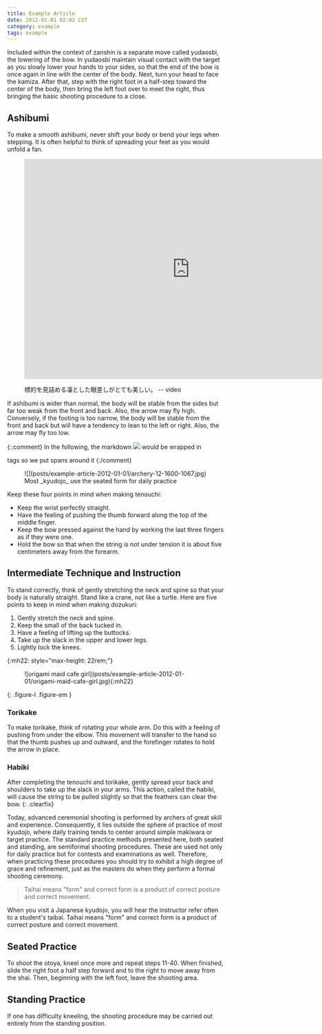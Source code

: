 ```yaml
---
title: Example Article
date: 2012-01-01 02:02 CST
category: example
tags: example
---
```


Included within the context of zanshin is a separate move called yudaosbi, the
lowering of the bow. In yudaosbi maintain visual contact with the target as you
slowly lower your hands to your sides, so that the end of the bow is once again
in line with the center of the body. Next, turn your head to face the kamiza.
After that, step with the right foot in a half-step toward the center of the
body, then bring the left foot over to meet the right, thus bringing the basic
shooting procedure to a close.

## Ashibumi

To make a smooth ashibumi, never shift your body or bend your legs when
stepping. It is often helpful to think of spreading your feet as you would
unfold a fan.

<!-- https://www.youtube.com/embed/Rpxz6bjmhBY
All Japan Invitational College Championship 2018 -M DASH- video
-->

<figure>
<p class="video-responsive">
<!-- <iframe width="1588" height="558" src="https://www.youtube.com/embed/lCKLGMK_3No" frameborder="0" allow="accelerometer; autoplay; clipboard-write; encrypted-media; gyroscope; picture-in-picture" allowfullscreen></iframe> -->
<iframe width="767" height="511" src="https://www.youtube.com/embed/iuWBPpCL6q4" frameborder="0" allow="accelerometer; autoplay; clipboard-write; encrypted-media; gyroscope; picture-in-picture" allowfullscreen></iframe>
</p>
<figcaption markdown="span">
標的を見詰める凜とした眼差しがとても美しい。 -- video
</figcaption>
</figure>

If ashibumi is wider than normal, the body will be stable from the sides but
far too weak from the front and back. Also, the arrow may fly high. Conversely,
if the footing is too narrow, the body will be stable from the front and back
but will have a tendency to lean to the left or right. Also, the arrow may fly
too low.

{::comment}
In the following, the markdown ![](some/image.jpg) would be wrapped in <p> tags
so we put spans around it
{:/comment}

<figure>
<span markdown="span">
![](posts/example-article-2012-01-01/archery-12-1600-1067.jpg)
</span>
<figcaption markdown="span">
Most _kyudojo_ use the seated form for daily practice
</figcaption>
</figure>

Keep these four points in mind when making tenouchi:

* Keep the wrist perfectly straight.
* Have the feeling of pushing the thumb forward along the top of the middle
  finger.
* Keep the bow pressed against the hand by working the last three fingers as if
  they were one.
* Hold the bow so that when the string is not under tension it is about five
  centimeters away from the forearm.

## Intermediate Technique and Instruction

To stand correctly, think of gently stretching the neck and spine so that your
body is naturally straight.  Stand like a crane, not like a turtle. Here are
five points to keep in mind when making dozukuri:

1. Gently stretch the neck and spine.
2. Keep the small of the back tucked in.
3. Have a feeling of lifting up the buttocks.
4. Take up the slack in the upper and lower legs.
5. Lightly lock the knees.


{:mh22: style="max-height: 22rem;"}

<figure>
<span markdown="span">
![origami maid cafe girl](posts/example-article-2012-01-01/origami-maid-cafe-girl.jpg){:mh22}
</span>
</figure>
{: .figure-l .figure-em }


### Torikake

To make torikake, think of rotating your whole arm.  Do this with a feeling of
pushing from under the elbow. This movement will transfer to the hand so that
the thumb pushes up and outward, and the forefinger rotates to hold the arrow
in place.

### Habiki

After completing the tenouchi and torikake, gently spread your back and
shoulders to take up the slack in your arms. This action, called the habiki,
will cause the string to be pulled slightly so that the feathers can clear the
bow.
{: .clearfix}

Today, advanced ceremonial shooting is performed by archers of great skill and
experience. Consequently, it lies outside the sphere of practice of most
kyudojo, where daily training tends to center around simple makiwara or target
practice. The standard practice methods presented here, both seated and
standing, are semiformal shooting procedures. These are used not only for daily
practice but for contests and examinations as well. Therefore, when practicing
these procedures you should try to exhibit a high degree of grace and
refinement, just as the masters do when they perform a formal shooting
ceremony.

>Taihai means "form" and correct form is a product of
correct posture and correct movement.

When you visit a Japanese kyudojo, you will hear the instructor refer often to
a student's taibai. Taihai means "form" and correct form is a product of
correct posture and correct movement.

## Seated Practice

To shoot the otoya, kneel once more and repeat steps 11-40. When finished,
slide the right foot a half step forward and to the right to move away from the
shai. Then, beginning with the left foot, leave the shooting area.

## Standing Practice

If one has difficulty kneeling, the shooting procedure may be carried out
entirely from the standing position.
